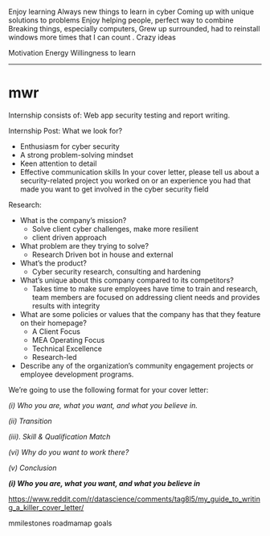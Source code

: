 Enjoy learning
Always new things to learn in cyber
Coming up with unique solutions to problems 
Enjoy helping people, perfect way to combine 
Breaking things, especially computers, Grew up surrounded, had to reinstall windows more times that I can count .
Crazy ideas 

Motivation 
Energy
Willingness to learn

---
# **mwr**
Internship consists of:
Web app security testing and report writing.

Internship Post:
What we look for? 
- Enthusiasm for cyber security 
- A strong problem-solving mindset 
- Keen attention to detail 
- Effective communication skills
In your cover letter, please tell us about a security-related project you worked on or an experience you had that made you want to get involved in the cyber security field

Research:
- What is the company’s mission?
    - Solve client cyber challenges, make more resilient
    - client driven approach
- What problem are they trying to solve?
	- Research Driven bot in house and external
- What’s the product?
    - Cyber security research, consulting and hardening
- What’s unique about this company compared to its competitors?
    - Takes time to make sure employees have time to train and research, team members are focused on addressing client needs and provides results with integrity  
- What are some policies or values that the company has that they feature on their homepage?
    - A Client Focus
    - MEA Operating Focus
    - Technical Excellence
    - Research-led
- Describe any of the organization’s community engagement projects or employee development programs.

We’re going to use the following format for your cover letter:

_(i) Who you are, what you want, and what you believe in._

_(ii) Transition_

_(iii). Skill & Qualification Match_

_(vi) Why do you want to work there?_

_(v) Conclusion_

_**(i) Who you are, what you want, and what you believe in**_



https://www.reddit.com/r/datascience/comments/tag8l5/my_guide_to_writing_a_killer_cover_letter/



mmilestones 
roadmamap
goals 
